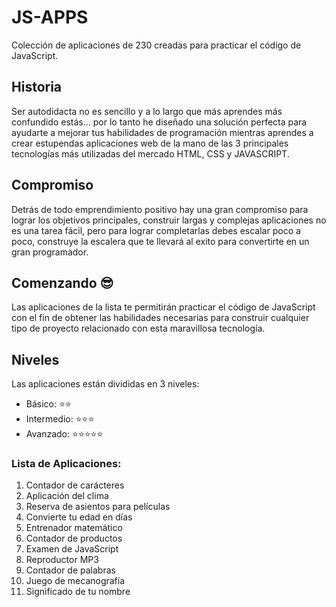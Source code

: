 # JS-APPS

Colección de aplicaciones de 230 creadas para practicar el código de JavaScript.

## Historia

Ser autodidacta no es sencillo y a lo largo que más aprendes más confundido estás... por lo tanto he diseñado una solución perfecta para ayudarte a mejorar tus habilidades de programación mientras aprendes a crear estupendas aplicaciones web de la mano de las 3 principales tecnologías más utilizadas del mercado HTML, CSS y JAVASCRIPT.

## Compromiso

Detrás de todo emprendimiento positivo hay una gran compromiso para lograr los objetivos principales, construir largas y complejas aplicaciones no es una tarea fácil, pero para lograr completarlas debes escalar poco a poco, construye la escalera que te llevará al exito para convertirte en un gran programador.

## Comenzando 😎

Las aplicaciones de la lista te permitirán practicar el código de JavaScript con el fin de obtener las habilidades necesarias para construir cualquier tipo de proyecto relacionado con esta maravillosa tecnología.

## Niveles

Las aplicaciones están divididas en 3 niveles:

* Básico: ⭐⭐
* Intermedio: ⭐⭐⭐
* Avanzado: ⭐⭐⭐⭐⭐

### Lista de Aplicaciones:

1. Contador de carácteres
2. Aplicación del clima
3. Reserva de asientos para películas
6. Convierte tu edad en días
7. Entrenador matemático
8. Contador de productos
9. Examen de JavaScript
10. Reproductor MP3
11. Contador de palabras
12. Juego de mecanografía
13. Significado de tu nombre